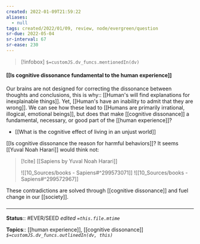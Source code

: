 ```yaml
---
created: 2022-01-09T21:59:22 
aliases:
  - null
tags: created/2022/01/09, review, node/evergreen/question 
sr-due: 2022-05-04
sr-interval: 67
sr-ease: 230
---
```

> [!infobox]
`$=customJS.dv_funcs.mentionedIn(dv)`

#### [[Is cognitive dissonance fundamental to the human experience]] 

Our brains are not designed for correcting the dissonance between thoughts and conclusions, this is 
why:: [[Human's will find explanations for inexplainable things]].
Yet, [[Human's have an inability to admit that they are wrong]].
We can see how these lead to [[Humans are primarily irrational, illogical, emotional beings]],
but does that make [[cognitive dissonance]] a fundamental, necessary, or good part of the [[human experience]]?

- [[What is the cognitive effect of living in an unjust world]]


[[Is cognitive dissonance the reason for harmful behaviors]]?
It seems [[Yuval Noah Harari]] would think not:

> [!cite] [[Sapiens by Yuval Noah Harari]]
> 
> ![[10_Sources/books - Sapiens#^299573071]]
> ![[10_Sources/books - Sapiens#^299572967]]

These contradictions are solved through [[cognitive dissonance]] and fuel change in our [[society]].
### <hr class="footnote"/>

**Status**:: #EVER/SEED 
*edited `=this.file.mtime`*

**Topics**:: [[human experience]], [[cognitive dissonance]]
*`$=customJS.dv_funcs.outlinedIn(dv, this)`*
